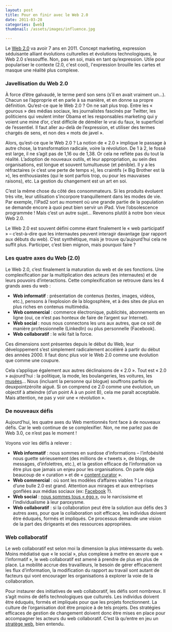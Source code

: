```yaml
---
layout: post
title: Pour en finir avec le Web 2.0
date: 2011-03-28
categories: [web]
thumbnail: /assets/images/influence.jpg

---
```


Le [Web 2.0](123web "1,2,3… Web") va avoir 7 ans en 2011. Concept marketing, expression séduisante alliant évolutions culturelles et évolutions technologiques, le Web 2.0 s’essouffle. Non, pas en soi, mais en tant qu’expression. Utile pour populariser le contexte (2.0, c'est cool), l'expression brouille les cartes et masque une réalité plus complexe.

### Javellisation du Web 2.0

À force d’être galvaudé, le terme perd son sens (s’il en avait vraiment un…). Chacun se l’approprie et en parle à sa manière, et en donne sa propre définition. Qu’est-ce que le Web 2.0 ? On ne sait plus trop. Entre les « gourous » des médias sociaux, les journalistes fascinés par Twitter, les politiciens qui veulent imiter Obama et les responsables marketing qui y voient une mine d’or, c’est difficile de démêler le vrai du faux, le superficiel de l’essentiel. Il faut aller au-delà de l’expression, et utiliser des termes chargés de sens, et non des « mots de javel ».

Alors, qu’est-ce que le Web 2.0 ? La notion de « 2.0 » implique le passage à autre chose, la transformation radicale, voire la révolution. De 1 à 2, le fossé est large, il ne s’agit pas de 1,16 ou de 1,38. Or cela ne reflète pas du tout la réalité. L’adoption de nouveaux outils, et leur appropriation, au sein des organisations, est longue et souvent tumultueuse (et pénible). Il y a les réfractaires (« c’est une perte de temps »), les craintifs (« Big Brother est là »), les enthousiastes (qui le sont parfois trop, ou pour les mauvaises raisons), etc. La gestion du changement est un art en soi.

C’est la même chose du côté des consommateurs. Si les produits évoluent très vite, leur utilisation s’incorpore tranquillement dans les modes de vie. Par exemple, l’iPad2 sort au moment où une grande partie de la population se demande encore à quoi peut bien servir un iPad. Vive l’obsolescence programmée ! Mais c’est un autre sujet… Revenons plutôt à notre bon vieux Web 2.0.

Le Web 2.0 est souvent défini comme étant finalement le « web participatif » – c’est-à-dire que les internautes peuvent interagir davantage (par rapport aux débuts du web). C’est synthétique, mais je trouve qu’aujourd’hui cela ne suffit plus. Participer, c’est bien mignon, mais pourquoi faire ?

### Les quatre axes du Web (2.0)

Le Web 2.0, c’est finalement la maturation du web et de ses fonctions. Une complexification par la multiplication des acteurs (les internautes) et de leurs pouvoirs d’interactions. Cette complexification se retrouve dans les 4 grands axes du web :

- **Web informatif** : présentation de contenus (textes, images, vidéos, etc.), pensons à l’explosion de la blogosphère, et à des sites de plus en plus riches en contenus multimédia.
- **Web commercial** : commerce électronique, publicités, abonnements en ligne (oui, ce n’est pas honteux de faire de l’argent sur Internet).
- **Web social** : nous nous connectons les uns aux autres, que ce soit de manière professionnelle (LinkedIn) ou plus personnelle (Facebook).
- **Web collaboratif** : le wiki fait la force.

Ces dimensions sont présentes depuis le début du Web, leur développement s’est simplement radicalement accéléré à partir du début des années 2000. Il faut donc plus voir le Web 2.0 comme une évolution que comme une coupure.

Cela s’applique également aux autres déclinaisons de « 2.0 ». Tout est « 2.0 » aujourd’hui : la politique, la mode, les boulangeries, les voitures, les [musées](vers-les-musees-2-0-1ere-partie.html "Vers les musées 2.0 (1ère partie)")… Nous (incluant la personne qui blogue) souffrons parfois de deuxpointzéroïte aiguë. Si on comprend ce 2.0 comme une évolution, un objectif à atteindre (d’un point A à un point B), cela me paraît acceptable. Mais attention, ne pas y voir une « révolution ».

### De nouveaux défis

Aujourd’hui, les quatre axes du Web mentionnés font face à de nouveaux défis. Car le web continue de se complexifier. Non, ne me parlez pas de Web 3.0, ce n’est pas le moment !

Voyons voir les défis à relever :

- **Web informatif** : nous sommes en surdose d’informations – l’infobésité nous guette sérieusement (des millions de « tweets », de blogs, de messages, d’infolettres, etc.), et la gestion efficace de l’information va être plus que jamais un enjeu pour les organisations. On parle déjà beaucoup de « curation » et de « [content curator](content-curator-un-mot-a-retenir-dans-le-web-social-de-2011.html "Content Curator, un mot à retenir dans le Web social de 2011") ».
- **Web commercial** : où sont les modèles d’affaires viables ? Le risque d’une bulle 2.0 est grand. Attention aux mirages et aux entreprises gonflées aux médias sociaux (ex: [Facebook](facebook-vaudrait-50-milliards-de-dollars-et-alors.html "Facebook vaudrait 50 milliards de dollars (et alors?)") ?).
- **Web social** : [nous sommes tous « égo »](influence-influenceurs-et-influences.html "Influence, influenceurs et influencés"), ou le narcissisme et l’individualisme à leur paroxysme.
- **Web collaboratif** : si la collaboration peut être la solution aux défis des 3 autres axes, pour que la collaboration soit efficace, les individus doivent être éduqués, formés et impliqués. Ce processus demande une vision de la part des dirigeants et des ressources appropriées.

### Web collaboratif

Le web collaboratif est selon moi la dimension la plus intéressante du web. Moins médiatisé que « le social », plus complexe à mettre en œuvre que « l’informatif », le web collaboratif est amené à prendre de plus en plus de place. La mobilité accrue des travailleurs, le besoin de gérer efficacement les flux d’information, la modification du rapport au travail sont autant de facteurs qui vont encourager les organisations à explorer la voie de la collaboration.

Pour instaurer des initiatives de web collaboratif, les défis sont nombreux. Il s’agit moins de défis technologiques que culturels. Les individus doivent être éduqués, formés et impliqués pour que les projets fonctionnent. La culture de l’organisation doit être propice à de tels projets. Des stratégies efficaces de gestion de changement doivent donc être mises en place pour accompagner les acteurs du web collaboratif. C’est là qu’entre en jeu un [stratège web](dessine "Dessine-moi un stratège Web"), bien entendu.
